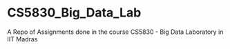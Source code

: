 # CS5830_Big_Data_Lab

A Repo of Assignments done in the course CS5830 - Big Data Laboratory in IIT Madras 
